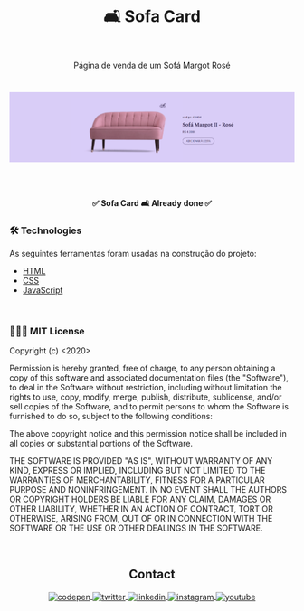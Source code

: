 <h1 align="center">🛋️ Sofa Card</h1>
<br/>
<p align="center"> Página de venda de um Sofá Margot Rosé </p>

<h1 align="center">
  <img alt="Sofa card" title="Sofa card" src="./assets/preview-sofaCard.png" />
</h1>

<br/>

<h4 align="center"> ✅ Sofa Card 🛋️ Already done ✅

<br/>

### 🛠 Technologies

As seguintes ferramentas foram usadas na construção do projeto:

- [HTML](https://developer.mozilla.org/pt-BR/docs/Web/HTML)
- [CSS](https://developer.mozilla.org/pt-BR/docs/Web/CSS)
- [JavaScript](https://developer.mozilla.org/pt-BR/docs/Web/JavaScript)

<br/>

### 👨🏻‍💻 MIT License

Copyright (c) <2020> <Vagner Junior>

Permission is hereby granted, free of charge, to any person obtaining a copy
of this software and associated documentation files (the "Software"), to deal
in the Software without restriction, including without limitation the rights
to use, copy, modify, merge, publish, distribute, sublicense, and/or sell
copies of the Software, and to permit persons to whom the Software is
furnished to do so, subject to the following conditions:

The above copyright notice and this permission notice shall be included in all
copies or substantial portions of the Software.

THE SOFTWARE IS PROVIDED "AS IS", WITHOUT WARRANTY OF ANY KIND, EXPRESS OR
IMPLIED, INCLUDING BUT NOT LIMITED TO THE WARRANTIES OF MERCHANTABILITY,
FITNESS FOR A PARTICULAR PURPOSE AND NONINFRINGEMENT. IN NO EVENT SHALL THE
AUTHORS OR COPYRIGHT HOLDERS BE LIABLE FOR ANY CLAIM, DAMAGES OR OTHER
LIABILITY, WHETHER IN AN ACTION OF CONTRACT, TORT OR OTHERWISE, ARISING FROM,
OUT OF OR IN CONNECTION WITH THE SOFTWARE OR THE USE OR OTHER DEALINGS IN THE
SOFTWARE.

<br/>

<h2 align='center'>Contact</h2>

<p align="center">
<a href="https://codepen.io/Dev_Natividade" target="_blank">
  <img align="center" src="https://img.shields.io/badge/-Dev_Natividade-05122A?style=flat&logo=codepen" alt="codepen"/>
</a>
<a href="https://twitter.com/DevNatividade" target="_blank">
  <img align="center" src="https://img.shields.io/badge/-DevNatividade-05122A?style=flat&logo=twitter" alt="twitter"/>  
</a>
<a href="https://www.linkedin.com/in/vagner-junior-47316921b/" target="_blank">
  <img align="center" src="https://img.shields.io/badge/-Vagner Junior-05122A?style=flat&logo=linkedin" alt="linkedin"/>
</a>
<a href="https://www.instagram.com/vagner_natividade/" target="_blank">
 <img align="center" src="https://img.shields.io/badge/-Vagner_Natividade-05122A?style=flat&logo=instagram" alt="instagram"/>
</a>
<a href="https://www.youtube.com/channel/UCrm21eSvu1XwfsWbdrW_TEw" target="_blank">
 <img align="center" src="https://img.shields.io/badge/-DevN-05122A?style=flat&logo=youtube" alt="youtube"/>
</a>
</p>
